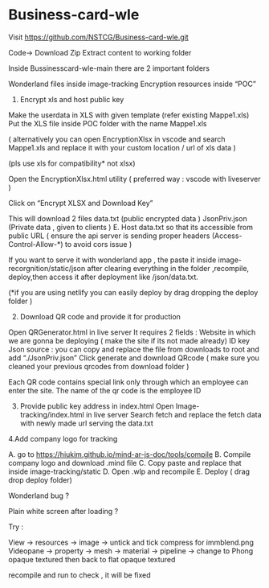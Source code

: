 # Business-card-wle

Visit https://github.com/NSTCG/Business-card-wle.git

Code→ Download Zip 
Extract content to working folder 

Inside Bussinesscard-wle-main there are 2 important folders 


Wonderland files inside  image-tracking
Encryption resources inside “POC”


1. Encrypt xls and host public key

Make the userdata in XLS with given  template (refer existing Mappe1.xls)
Put the XLS file inside POC folder with the name Mappe1.xls  

( alternatively you can open EncryptionXlsx in vscode and search Mappe1.xls and replace it with your custom location / url of xls data )

(pls use  xls for compatibility* not xlsx)

Open the EncryptionXlsx.html utility  ( preferred way : vscode with liveserver )





Click on “Encrypt XLSX and Download Key”




This will download 2 files 
data.txt  (public encrypted data )
JsonPriv.json (Private data , given to clients )
     E. Host data.txt so that its accessible from public URL ( ensure the api server is sending proper headers (Access-Control-Allow-*) to avoid cors issue )

If  you want to serve it with wonderland app , the paste it inside image-recorgnition/static/json  after clearing everything in the folder ,recompile, deploy,then access it after deployment like  <domainName>/json/data.txt.

(*if you are using netlify you can easily deploy by drag dropping the deploy folder )



2. Download QR code and provide it for production 

Open QRGenerator.html in live server
 It requires 2 fields :
Website in which we are gonna be deploying ( make the site if its not made already)
ID key Json source : you can copy and replace the file from downloads to root and add “./JsonPriv.json” 
Click generate and download QRcode ( make sure you cleaned your previous qrcodes from download folder ) 

Each QR code contains special link only through which an employee can enter the site. The name of the qr code is the employee ID

3. Provide public key address in index.html 
Open Image-tracking/index.html in live server 
 Search fetch and replace the fetch data with newly made url serving the data.txt

4.Add company logo for tracking

A. go to https://hiukim.github.io/mind-ar-js-doc/tools/compile 
B. Compile company logo and download .mind file 
C. Copy paste and replace that inside image-tracking/static
D. Open .wlp and recompile 
E. Deploy ( drag drop deploy folder)







Wonderland bug ?

Plain white screen after loading ?

Try :

View → resources → image → untick and tick compress for immblend.png
Videopane → property → mesh → material → pipeline → change to Phong opaque textured then back to flat opaque textured 

recompile and run to check , it will be fixed


